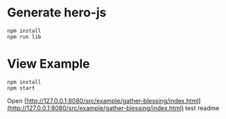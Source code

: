 # Generate hero-js
```
npm install
npm run lib

```

# View Example
```
npm install
npm start
```
Open [http://127.0.0.1:8080/src/example/gather-blessing/index.html](http://127.0.0.1:8080/src/example/gather-blessing/index.html)
test readme
